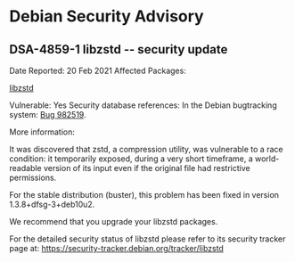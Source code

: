 
Debian Security Advisory
========================


DSA-4859-1 libzstd -- security update
-------------------------------------



Date Reported:
20 Feb 2021
Affected Packages:

[libzstd](https://packages.debian.org/src:libzstd)

Vulnerable:
Yes
Security database references:
In the Debian bugtracking system: [Bug 982519](https://bugs.debian.org/cgi-bin/bugreport.cgi?bug=982519).  

More information:

It was discovered that zstd, a compression utility, was vulnerable to
a race condition: it temporarily exposed, during a very short
timeframe, a world-readable version of its input even if the original
file had restrictive permissions.


For the stable distribution (buster), this problem has been fixed in
version 1.3.8+dfsg-3+deb10u2.


We recommend that you upgrade your libzstd packages.


For the detailed security status of libzstd please refer to
its security tracker page at:
<https://security-tracker.debian.org/tracker/libzstd>






